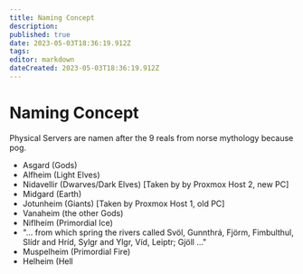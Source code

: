 ```yaml
---
title: Naming Concept
description: 
published: true
date: 2023-05-03T18:36:19.912Z
tags: 
editor: markdown
dateCreated: 2023-05-03T18:36:19.912Z
---
```


# Naming Concept

Physical Servers are namen after the 9 reals from norse mythology because pog.

* Asgard (Gods)
* Alfheim (Light Elves)
* Nidavellir (Dwarves/Dark Elves) [Taken by by Proxmox Host 2, new PC]
* Midgard (Earth)
* Jotunheim (Giants) [Taken by Proxmox Host 1, old PC]
* Vanaheim (the other Gods)
* Niflheim (Primordial Ice)
* "...  from which spring the rivers called Svöl, Gunnthrá, Fjörm, Fimbulthul, Slídr and Hríd, Sylgr and Ylgr, Víd, Leiptr; Gjöll ..."
* Muspelheim (Primordial Fire)
* Helheim (Hell
